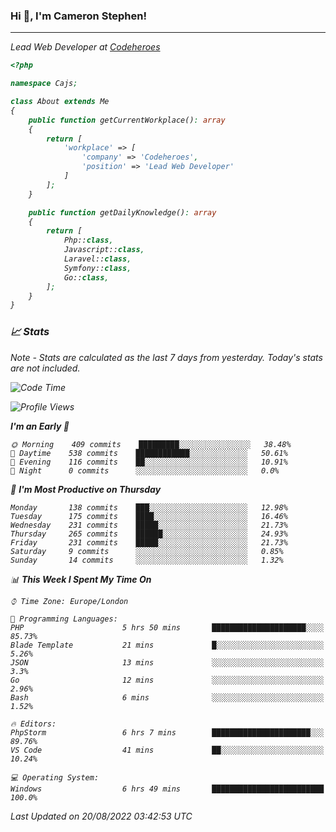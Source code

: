 ### Hi 👋, I'm Cameron Stephen!
<hr>
<p><em>Lead Web Developer at <a href="https://codeheroes.co.uk">Codeheroes</a></p>


```php
<?php

namespace Cajs;

class About extends Me
{
    public function getCurrentWorkplace(): array
    {
        return [
            'workplace' => [
                'company' => 'Codeheroes',
                'position' => 'Lead Web Developer'
            ]
        ];
    }

    public function getDailyKnowledge(): array
    {
        return [
            Php::class,
            Javascript::class,
            Laravel::class,
            Symfony::class,
            Go::class,
        ];
    }
}
```

### 📈 Stats
<p><em>Note - Stats are calculated as the last 7 days from yesterday. Today's stats are not included.</em></p>


<!--START_SECTION:waka-->
![Code Time](http://img.shields.io/badge/Code%20Time-3%2C090%20hrs%2032%20mins-blue)

![Profile Views](http://img.shields.io/badge/Profile%20Views-0-blue)

**I'm an Early 🐤** 

```text
🌞 Morning    409 commits    █████████░░░░░░░░░░░░░░░░   38.48% 
🌆 Daytime    538 commits    ████████████░░░░░░░░░░░░░   50.61% 
🌃 Evening    116 commits    ██░░░░░░░░░░░░░░░░░░░░░░░   10.91% 
🌙 Night      0 commits      ░░░░░░░░░░░░░░░░░░░░░░░░░   0.0%

```
📅 **I'm Most Productive on Thursday** 

```text
Monday       138 commits    ███░░░░░░░░░░░░░░░░░░░░░░   12.98% 
Tuesday      175 commits    ████░░░░░░░░░░░░░░░░░░░░░   16.46% 
Wednesday    231 commits    █████░░░░░░░░░░░░░░░░░░░░   21.73% 
Thursday     265 commits    ██████░░░░░░░░░░░░░░░░░░░   24.93% 
Friday       231 commits    █████░░░░░░░░░░░░░░░░░░░░   21.73% 
Saturday     9 commits      ░░░░░░░░░░░░░░░░░░░░░░░░░   0.85% 
Sunday       14 commits     ░░░░░░░░░░░░░░░░░░░░░░░░░   1.32%

```


📊 **This Week I Spent My Time On** 

```text
⌚︎ Time Zone: Europe/London

💬 Programming Languages: 
PHP                      5 hrs 50 mins       █████████████████████░░░░   85.73% 
Blade Template           21 mins             █░░░░░░░░░░░░░░░░░░░░░░░░   5.26% 
JSON                     13 mins             ░░░░░░░░░░░░░░░░░░░░░░░░░   3.3% 
Go                       12 mins             ░░░░░░░░░░░░░░░░░░░░░░░░░   2.96% 
Bash                     6 mins              ░░░░░░░░░░░░░░░░░░░░░░░░░   1.52%

🔥 Editors: 
PhpStorm                 6 hrs 7 mins        ██████████████████████░░░   89.76% 
VS Code                  41 mins             ██░░░░░░░░░░░░░░░░░░░░░░░   10.24%

💻 Operating System: 
Windows                  6 hrs 49 mins       █████████████████████████   100.0%

```


 Last Updated on 20/08/2022 03:42:53 UTC
<!--END_SECTION:waka-->
